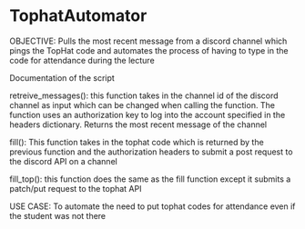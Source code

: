 # TophatAutomator
OBJECTIVE: Pulls the most recent message from a discord channel which pings the TopHat code and automates the process of  having to type in the code for attendance during the lecture 

Documentation of the script 


retreive_messages(): this function takes in the channel id of the discord channel as input which can be changed when calling the function. The function uses an authorization key to log into the account specified in the headers dictionary. Returns the most recent message of the channel 

fill(): This function takes in the tophat code which is returned by the previous function and the authorization headers to submit a post request to the discord API on a channel 

fill_top(): this function does the same as the fill function except it submits a patch/put request to the tophat API 


USE CASE: To automate the need to put tophat codes for attendance even if the student was not there

